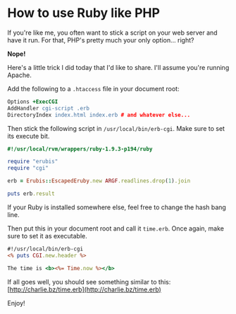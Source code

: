 # How to use Ruby like PHP

If you're like me, you often want to stick a script on your web server and have it run. For that, PHP's pretty much your only option... right?

**Nope!**

Here's a little trick I did today that I'd like to share. I'll assume you're running Apache.

Add the following to a `.htaccess` file in your document root:

```apache
Options +ExecCGI
AddHandler cgi-script .erb
DirectoryIndex index.html index.erb # and whatever else...
```

Then stick the following script in `/usr/local/bin/erb-cgi`. Make sure to set its execute bit.

```ruby
#!/usr/local/rvm/wrappers/ruby-1.9.3-p194/ruby

require "erubis"
require "cgi"

erb = Erubis::EscapedEruby.new ARGF.readlines.drop(1).join

puts erb.result
```

If your Ruby is installed somewhere else, feel free to change the hash bang line.

Then put this in your document root and call it `time.erb`. Once again, make sure to set it as executable.

```rhtml
#!/usr/local/bin/erb-cgi
<% puts CGI.new.header %>

The time is <b><%= Time.now %></b>
```

If all goes well, you should see something similar to this: [http://charlie.bz/time.erb](http://charlie.bz/time.erb)

Enjoy!